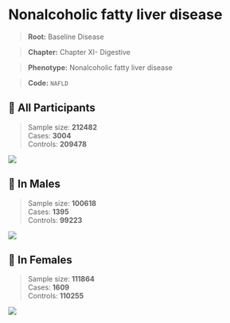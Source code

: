# Nonalcoholic fatty liver disease

> **Root:** Baseline Disease  

> **Chapter:** Chapter XI- Digestive  

> **Phenotype:** Nonalcoholic fatty liver disease  

> **Code:** `NAFLD`

## 🧪 All Participants  
> Sample size: **212482**  
> Cases: **3004**  
> Controls: **209478**
<img src="/Disease/Figures/ALL/Incidence/NAFLD.png"/>
<CsvTable src="/Disease/Data/ALL/Incidence/COX_NAFLD.csv" label="🔍 View full results" />

## 👨 In Males  
> Sample size: **100618**  
> Cases: **1395**  
> Controls: **99223**
<img src="/Disease/Figures/Male/Incidence/NAFLD.png"/>
<CsvTable src="/Disease/Data/Male/Incidence/COX_NAFLD.csv" label="🔍 View full results" />

## 👩 In Females  
> Sample size: **111864**  
> Cases: **1609**  
> Controls: **110255**
<img src="/Disease/Figures/Female/Incidence/NAFLD.png"/>
<CsvTable src="/Disease/Data/Female/Incidence/COX_NAFLD.csv" label="🔍 View full results" />
